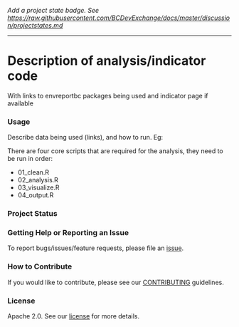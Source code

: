 *Add a project state badge. See https://raw.githubusercontent.com/BCDevExchange/docs/master/discussion/projectstates.md*

---

# Description of analysis/indicator code

With links to envreportbc packages being used and indicator page if available

### Usage

Describe data being used (links), and how to run. Eg:

There are four core scripts that are required for the analysis, they need to be run in order:

- 01_clean.R
- 02_analysis.R
- 03_visualize.R
- 04_output.R

### Project Status

### Getting Help or Reporting an Issue

To report bugs/issues/feature requests, please file an [issue](https://github.com/bcgov/<repo-name>/issues/).

### How to Contribute

If you would like to contribute, please see our [CONTRIBUTING](CONTRIBUTING.md) guidelines.

### License

Apache 2.0. See our [license](LICENSE) for more details.
